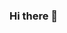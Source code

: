 ### Hi there 👋

<!--
**Khrons/Khrons** is a ✨ _special_ ✨ repository because its `README.md` (this file) appears on your GitHub profile.

<h2> My name is Ygor Gregory and I'm here to show you a different way to view the same stuff of life </h2>
